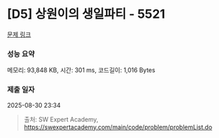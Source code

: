 # [D5] 상원이의 생일파티 - 5521 

[문제 링크](https://swexpertacademy.com/main/code/problem/problemDetail.do?contestProbId=AWWO3kT6F2oDFAV4) 

### 성능 요약

메모리: 93,848 KB, 시간: 301 ms, 코드길이: 1,016 Bytes

### 제출 일자

2025-08-30 23:34



> 출처: SW Expert Academy, https://swexpertacademy.com/main/code/problem/problemList.do